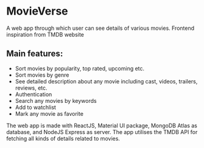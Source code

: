 # MovieVerse
 A web app through which user can see details of various movies. Frontend inspiration from TMDB website

## Main features:
- Sort movies by popularity, top rated, upcoming etc.
- Sort movies by genre
- See detailed description about any movie including cast, videos, trailers, reviews, etc.
- Authentication
- Search any movies by keywords
- Add to watchlist
- Mark any movie as favorite

The web app is made with ReactJS, Material UI package, MongoDB Atlas as database, and NodeJS Express as server.
The app utilises the TMDB API for fetching all kinds of details related to movies.
